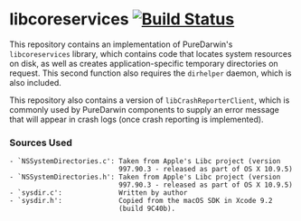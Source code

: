 # libcoreservices [![Build Status](https://travis-ci.org/PureDarwin/libcoreservices.svg?branch=master)](https://travis-ci.org/PureDarwin/libcoreservices)

This repository contains an implementation of PureDarwin's `libcoreservices` library, which contains code that locates system resources on disk, as well as creates application-specific temporary directories on request. This second function also requires the `dirhelper` daemon, which is also included.

This repository also contains a version of `libCrashReporterClient`, which is commonly used by PureDarwin components to supply an error message that will appear in crash logs (once crash reporting is implemented).

### Sources Used

```
- `NSSystemDirectories.c': Taken from Apple's Libc project (version
                           997.90.3 - released as part of OS X 10.9.5)
- `NSSystemDirectories.h': Taken from Apple's Libc project (version
                           997.90.3 - released as part of OS X 10.9.5)
- `sysdir.c':              Written by author
- `sysdir.h':              Copied from the macOS SDK in Xcode 9.2
                           (build 9C40b).
```
